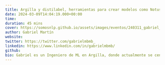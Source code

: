 ```yaml
---
title: Argilla y distilabel, herramientas para crear modelos como Notus
date: 2024-03-09T14:04:19.000+00:00
time:
duration: 45 mins
cover: https://somosnlp.github.io/assets/images/eventos/240311_gabriel_martin_blazquez.jpg
author: Gabriel Martín
website: 
twitter: https://twitter.com/gabrielmbmb_
linkedin: https://www.linkedin.com/in/gabrielmbmb/
github: 
bio: Gabriel es un Ingeniero de ML en Argilla, donde actualmente se centra en el desarrollo de herramientas para la generación y anotación de datos para entrenamiento de LLMs.
---
```


<EventSummary
    description="En esta charla hablaré sobre Notus, una LLM entrenada por Argilla a finales de año de 2023 que obtuvo muy buenos resultados en los benchmarks a través de la mejora de los datos de entrenamiento. Además, mostraré como crear un dataset similar al utilizado en el fine-tune de Notus utilizando Argilla y distilabel, dos herramientas que nos permiten anotar y crear datos de entrenamiento de manera sencilla."
    poster="https://somosnlp.github.io/assets/images/eventos/240311_gabriel_martin_blazquez.jpg"
    video="https://www.youtube.com/embed/riM3pgV4m_I"
    slides=""
    notebook="https://github.com/somosnlp/recursos/blob/main/hackathon_2024/distilabel_y_argilla_creacion_datasets_para_sft_y_dpo.ipynb"
    name="Gabriel Martín Blázquez"
    website=""
    twitter="https://twitter.com/gabrielmbmb_"
    linkedin="https://www.linkedin.com/in/gabrielmbmb/"
    github=""
    bio="Gabriel es un Ingeniero de ML en Argilla, donde actualmente se centra en el desarrollo de herramientas para la generación y anotación de datos para entrenamiento de LLMs."
    hide_personal_info
/>

